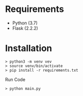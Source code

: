 # Requirements

* Python (3.7)
* Flask (2.2.2)


# Installation
```
> python3 -m venv vev
> source venv/bin/activate
> pip install -r requirements.txt 
```

Run Code

```
> python main.py 
```

